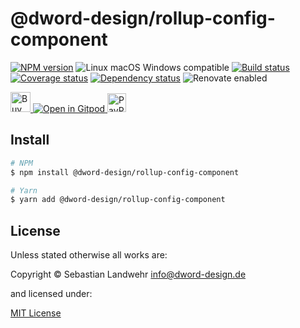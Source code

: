 <!-- TITLE/ -->
# @dword-design/rollup-config-component
<!-- /TITLE -->

<!-- BADGES/ -->
[![NPM version](https://img.shields.io/npm/v/@dword-design/rollup-config-component.svg)](https://npmjs.org/package/@dword-design/rollup-config-component)
![Linux macOS Windows compatible](https://img.shields.io/badge/os-linux%20%7C%C2%A0macos%20%7C%C2%A0windows-blue)
[![Build status](https://img.shields.io/github/workflow/status/dword-design/rollup-config-component/build)](https://github.com/dword-design/rollup-config-component/actions)
[![Coverage status](https://img.shields.io/coveralls/dword-design/rollup-config-component)](https://coveralls.io/github/dword-design/rollup-config-component)
[![Dependency status](https://img.shields.io/david/dword-design/rollup-config-component)](https://david-dm.org/dword-design/rollup-config-component)
![Renovate enabled](https://img.shields.io/badge/renovate-enabled-brightgreen)

<a href="https://www.buymeacoffee.com/dword">
  <img
    src="https://www.buymeacoffee.com/assets/img/guidelines/download-assets-sm-2.svg"
    alt="Buy Me a Coffee"
    height="32"
  >
</a><a href="https://gitpod.io/#https://github.com/dword-design/rollup-config-component">
  <img src="https://gitpod.io/button/open-in-gitpod.svg" alt="Open in Gitpod">
</a>
<a href="https://paypal.me/SebastianLandwehr">
  <img
    src="https://upload.wikimedia.org/wikipedia/commons/b/b5/PayPal.svg"
    alt="PayPal"
    height="30"
  >
</a>
<!-- /BADGES -->

<!-- DESCRIPTION/ -->

<!-- /DESCRIPTION -->

<!-- INSTALL/ -->
## Install

```bash
# NPM
$ npm install @dword-design/rollup-config-component

# Yarn
$ yarn add @dword-design/rollup-config-component
```
<!-- /INSTALL -->

<!-- LICENSE/ -->
## License

Unless stated otherwise all works are:

Copyright &copy; Sebastian Landwehr <info@dword-design.de>

and licensed under:

[MIT License](https://opensource.org/licenses/MIT)
<!-- /LICENSE -->
